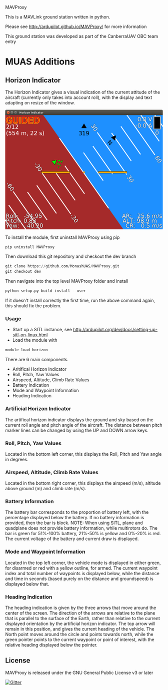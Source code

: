 MAVProxy

This is a MAVLink ground station written in python. 

Please see http://ardupilot.github.io/MAVProxy/ for more information

This ground station was developed as part of the CanberraUAV OBC team
entry

MUAS Additions
===============

Horizon Indicator
------------------
The Horizon Indicator gives a visual indication of the current attitude of the aircraft (currently only takes into account roll), with the display and text adapting on resize of the window.

![Horizon Indicator (early stages)](/MAVProxy/modules/MUAS_data/horizonIndicator.png?raw=true "Horizon Indicator (early stages)")

To install the module, first uninstall MAVProxy using pip

```python
pip uninstall MAVProxy
```

Then download this git repository and checkout the dev branch

```python
git clone https://github.com/MonashUAS/MAVProxy.git
git checkout dev
```

Then navigate into the top level MAVProxy folder and install

```python
python setup.py build install --user
```

If it doesn't install correctly the first time, run the above command again, this should fix the problem.

### Usage
* Start up a SITL instance, see http://ardupilot.org/dev/docs/setting-up-sitl-on-linux.html
* Load the module with

```python
module load horizon
```

There are 6 main components.
* Aritifical Horizon Indicator
* Roll, Pitch, Yaw Values
* Airspeed, Altitude, Climb Rate Values
* Battery Indication
* Mode and Waypoint Information
* Heading Indication

### Artificial Horizon Indicator
The artifical horizon indicator displays the ground and sky based on the current roll angle and pitch angle of the aircraft. The distance between pitch marker lines can be changed by using the UP and DOWN arrow keys.

### Roll, Pitch, Yaw Values
Located in the bottom left corner, this displays the Roll, Pitch and Yaw angle in degrees.

### Airspeed, Altitude, Climb Rate Values
Located in the bottom right corner, this displays the airspeed (m/s), altitude above ground (m) and climb rate (m/s).

### Battery Information
The battery bar corresponds to the proportion of battery left, with the percentage displayed below the battery. If no battery information is provided, then the bar is block. NOTE: When using SITL, plane and quadplane does not provide battery information, while multirotors do. The bar is green for 51%-100% battery, 21%-50% is yellow and 0%-20% is red. The current voltage of the battery and current draw is displayed.

### Mode and Waypoint Information
Located in the top left corner, the vehicle mode is displayed in either green, for disarmed or red with a yellow outline, for armed. The current waypoint index and total number of waypoints is displayed below, while the distance and time in seconds (based purely on the distance and groundspeed) is displayed below that.

### Heading Indication
The heading indication is given by the three arrows that move around the center of the screen. The direction of the arrows are relative to the plane that is parallel to the surface of the Earth, rather than relative to the current displayed orientation by the artificial horizon indicator. The top arrow will remain in this position, and gives the current heading of the vehicle. The North point moves around the circle and points towards north, while the green pointer points to the current waypoint or point of interest, with the relative heading displayed below the pointer.

License
-------

MAVProxy is released under the GNU General Public License v3 or later

[![Gitter](https://badges.gitter.im/Join%20Chat.svg)](https://gitter.im/ArduPilot/MAVProxy?utm_source=badge&utm_medium=badge&utm_campaign=pr-badge&utm_content=badge)
